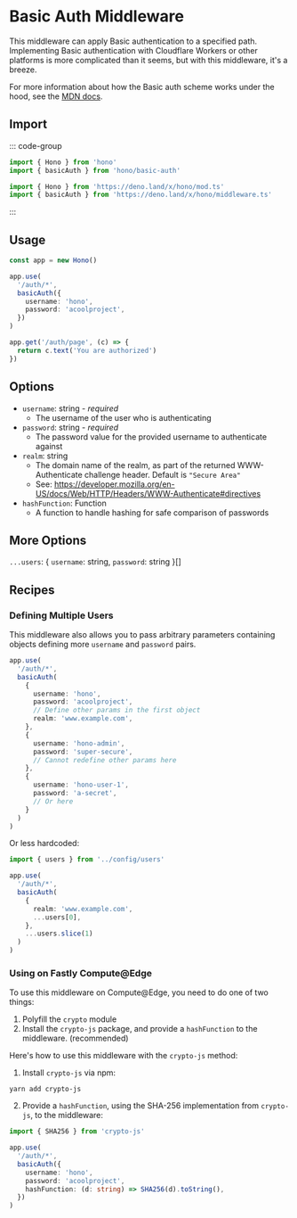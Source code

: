 # Basic Auth Middleware

This middleware can apply Basic authentication to a specified path.
Implementing Basic authentication with Cloudflare Workers or other platforms is more complicated than it seems, but with this middleware, it's a breeze.

For more information about how the Basic auth scheme works under the hood, see the [MDN docs](https://developer.mozilla.org/en-US/docs/Web/HTTP/Authentication#basic_authentication_scheme).

## Import

::: code-group

```ts [npm]
import { Hono } from 'hono'
import { basicAuth } from 'hono/basic-auth'
```

```ts [Deno]
import { Hono } from 'https://deno.land/x/hono/mod.ts'
import { basicAuth } from 'https://deno.land/x/hono/middleware.ts'
```

:::

## Usage

```ts
const app = new Hono()

app.use(
  '/auth/*',
  basicAuth({
    username: 'hono',
    password: 'acoolproject',
  })
)

app.get('/auth/page', (c) => {
  return c.text('You are authorized')
})
```

## Options

- `username`: string - _required_
  - The username of the user who is authenticating
- `password`: string - _required_
  - The password value for the provided username to authenticate against
- `realm`: string
  - The domain name of the realm, as part of the returned WWW-Authenticate challenge header. Default is `"Secure Area"`
  - See: <https://developer.mozilla.org/en-US/docs/Web/HTTP/Headers/WWW-Authenticate#directives>
- `hashFunction`: Function
  - A function to handle hashing for safe comparison of passwords

## More Options

`...users`: { `username`: string, `password`: string }[]

## Recipes

### Defining Multiple Users

This middleware also allows you to pass arbitrary parameters containing objects defining more `username` and `password` pairs.

```ts
app.use(
  '/auth/*',
  basicAuth(
    {
      username: 'hono',
      password: 'acoolproject',
      // Define other params in the first object
      realm: 'www.example.com',
    },
    {
      username: 'hono-admin',
      password: 'super-secure',
      // Cannot redefine other params here
    },
    {
      username: 'hono-user-1',
      password: 'a-secret',
      // Or here
    }
  )
)
```

Or less hardcoded:

```ts
import { users } from '../config/users'

app.use(
  '/auth/*',
  basicAuth(
    {
      realm: 'www.example.com',
      ...users[0],
    },
    ...users.slice(1)
  )
)
```

### Using on Fastly Compute@Edge

To use this middleware on Compute@Edge, you need to do one of two things:

1. Polyfill the `crypto` module
2. Install the `crypto-js` package, and provide a `hashFunction` to the middleware. (recommended)

Here's how to use this middleware with the `crypto-js` method:

1. Install `crypto-js` via npm:

```
yarn add crypto-js
```

2. Provide a `hashFunction`, using the SHA-256 implementation from `crypto-js`, to the middleware:

```ts
import { SHA256 } from 'crypto-js'

app.use(
  '/auth/*',
  basicAuth({
    username: 'hono',
    password: 'acoolproject',
    hashFunction: (d: string) => SHA256(d).toString(),
  })
)
```
